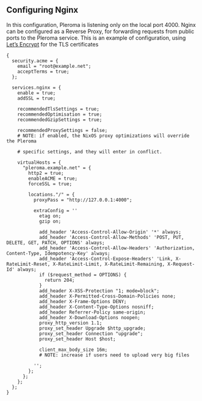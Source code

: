 ## Configuring Nginx

In this configuration, Pleroma is listening only on the local port 4000. Nginx can be configured as a Reverse Proxy, for forwarding requests from public ports to the Pleroma service. This is an example of configuration, using [Let’s Encrypt](https://letsencrypt.org/) for the TLS certificates

```programlisting
{
  security.acme = {
    email = "root@example.net";
    acceptTerms = true;
  };

  services.nginx = {
    enable = true;
    addSSL = true;

    recommendedTlsSettings = true;
    recommendedOptimisation = true;
    recommendedGzipSettings = true;

    recommendedProxySettings = false;
    # NOTE: if enabled, the NixOS proxy optimizations will override the Pleroma

    # specific settings, and they will enter in conflict.

    virtualHosts = {
      "pleroma.example.net" = {
        http2 = true;
        enableACME = true;
        forceSSL = true;

        locations."/" = {
          proxyPass = "http://127.0.0.1:4000";

          extraConfig = ''
            etag on;
            gzip on;

            add_header 'Access-Control-Allow-Origin' '*' always;
            add_header 'Access-Control-Allow-Methods' 'POST, PUT, DELETE, GET, PATCH, OPTIONS' always;
            add_header 'Access-Control-Allow-Headers' 'Authorization, Content-Type, Idempotency-Key' always;
            add_header 'Access-Control-Expose-Headers' 'Link, X-RateLimit-Reset, X-RateLimit-Limit, X-RateLimit-Remaining, X-Request-Id' always;
            if ($request_method = OPTIONS) {
              return 204;
            }
            add_header X-XSS-Protection "1; mode=block";
            add_header X-Permitted-Cross-Domain-Policies none;
            add_header X-Frame-Options DENY;
            add_header X-Content-Type-Options nosniff;
            add_header Referrer-Policy same-origin;
            add_header X-Download-Options noopen;
            proxy_http_version 1.1;
            proxy_set_header Upgrade $http_upgrade;
            proxy_set_header Connection "upgrade";
            proxy_set_header Host $host;

            client_max_body_size 16m;
            # NOTE: increase if users need to upload very big files

          '';
        };
      };
    };
  };
}
```
